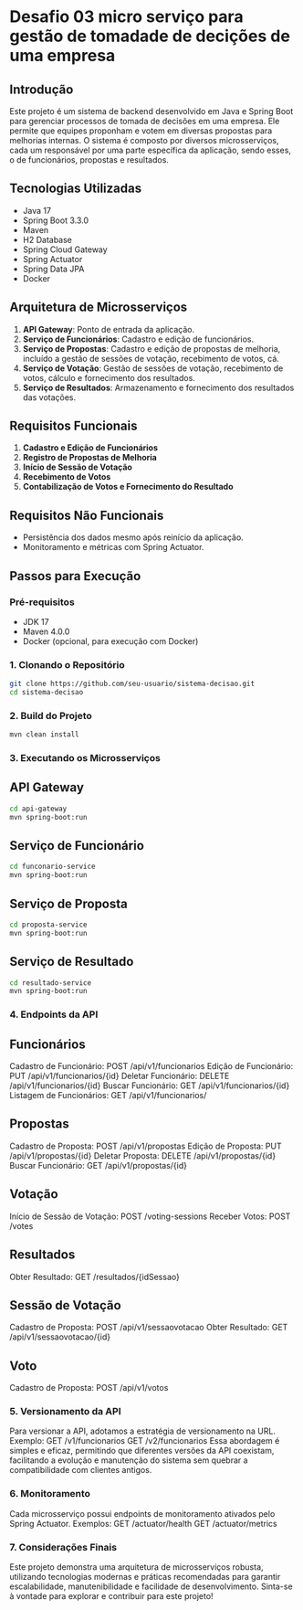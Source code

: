 # Desafio 03 micro serviço para gestão de tomadade de decições de uma empresa

## Introdução
Este projeto é um sistema de backend desenvolvido em Java e Spring Boot para gerenciar processos de tomada de decisões em uma empresa. Ele permite que equipes proponham e votem em diversas propostas para melhorias internas. O sistema é composto por diversos microsserviços, cada um responsável por uma parte específica da aplicação, sendo esses, o de funcionários, propostas e resultados.

## Tecnologias Utilizadas
- Java 17
- Spring Boot 3.3.0
- Maven
- H2 Database
- Spring Cloud Gateway
- Spring Actuator
- Spring Data JPA
- Docker

## Arquitetura de Microsserviços
1. **API Gateway**: Ponto de entrada da aplicação.
2. **Serviço de Funcionários**: Cadastro e edição de funcionários.
3. **Serviço de Propostas**: Cadastro e edição de propostas de melhoria, incluído a gestão de sessões de votação, recebimento de votos, cá.
4. **Serviço de Votação**: Gestão de sessões de votação, recebimento de votos, cálculo e fornecimento dos resultados.
5. **Serviço de Resultados**: Armazenamento e fornecimento dos resultados das votações.

## Requisitos Funcionais
1. **Cadastro e Edição de Funcionários**
2. **Registro de Propostas de Melhoria**
3. **Início de Sessão de Votação**
4. **Recebimento de Votos**
5. **Contabilização de Votos e Fornecimento do Resultado**

## Requisitos Não Funcionais
- Persistência dos dados mesmo após reinício da aplicação.
- Monitoramento e métricas com Spring Actuator.

## Passos para Execução

### Pré-requisitos
- JDK 17
- Maven 4.0.0
- Docker (opcional, para execução com Docker)

### 1. Clonando o Repositório
```bash
git clone https://github.com/seu-usuario/sistema-decisao.git
cd sistema-decisao
```

### 2. Build do Projeto
```bash
mvn clean install
```

### 3. Executando os Microsserviços
## API Gateway
```bash
cd api-gateway
mvn spring-boot:run
```
## Serviço de Funcionário
```bash
cd funconario-service
mvn spring-boot:run
```
## Serviço de Proposta
```bash
cd proposta-service
mvn spring-boot:run
```
## Serviço de Resultado
```bash
cd resultado-service
mvn spring-boot:run
```

### 4. Endpoints da API
## Funcionários
Cadastro de Funcionário: POST /api/v1/funcionarios
Edição de Funcionário: PUT /api/v1/funcionarios/{id}
Deletar Funcionário: DELETE /api/v1/funcionarios/{id}
Buscar Funcionário: GET /api/v1/funcionarios/{id}
Listagem de Funcionários: GET /api/v1/funcionarios/
## Propostas
Cadastro de Proposta: POST /api/v1/propostas
Edição de Proposta: PUT /api/v1/propostas/{id}
Deletar Proposta: DELETE /api/v1/propostas/{id}
Buscar Funcionário: GET /api/v1/propostas/{id}
## Votação
Início de Sessão de Votação: POST /voting-sessions
Receber Votos: POST /votes
## Resultados
Obter Resultado: GET /resultados/{idSessao}
## Sessão de Votação
Cadastro de Proposta: POST /api/v1/sessaovotacao
Obter Resultado: GET /api/v1/sessaovotacao/{id}
## Voto
Cadastro de Proposta: POST /api/v1/votos


### 5. Versionamento da API
Para versionar a API, adotamos a estratégia de versionamento na URL. Exemplo:
GET /v1/funcionarios
GET /v2/funcionarios
Essa abordagem é simples e eficaz, permitindo que diferentes versões da API coexistam, facilitando a evolução e manutenção do sistema sem quebrar a compatibilidade com clientes antigos.

### 6. Monitoramento
Cada microsserviço possui endpoints de monitoramento ativados pelo Spring Actuator. Exemplos:
GET /actuator/health
GET /actuator/metrics

### 7. Considerações Finais
Este projeto demonstra uma arquitetura de microsserviços robusta, utilizando tecnologias modernas e práticas recomendadas para garantir escalabilidade, manutenibilidade e facilidade de desenvolvimento. Sinta-se à vontade para explorar e contribuir para este projeto!
